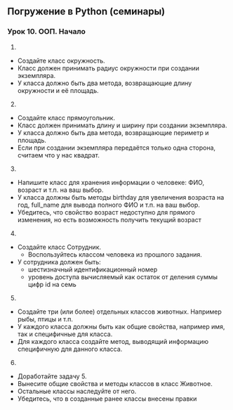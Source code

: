 ## Погружение в Python (семинары)
### Урок 10. ООП. Начало


1.
* Создайте класс окружность.
* Класс должен принимать радиус окружности при создании экземпляра.
* У класса должно быть два метода, возвращающие длину окружности и её площадь.


2.
* Создайте класс прямоугольник.
* Класс должен принимать длину и ширину при создании экземпляра.
* У класса должно быть два метода, возвращающие периметр и площадь.
* Если при создании экземпляра передаётся только одна сторона, считаем что у нас квадрат.


3.
* Напишите класс для хранения информации о человеке: ФИО, возраст и т.п. на ваш выбор.
* У класса должны быть методы birthday для увеличения возраста на год, full_name для вывода полного ФИО и т.п. на ваш выбор.
* Убедитесь, что свойство возраст недоступно для прямого изменения, но есть возможность получить текущий возраст


4.
* Создайте класс Сотрудник.
    * Воспользуйтесь классом человека из прошлого задания.
* У сотрудника должен быть:
    * шестизначный идентификационный номер
    * уровень доступа вычисляемый как остаток от деления суммы цифр id на семь


5.
* Создайте три (или более) отдельных классов животных. Например рыбы, птицы и т.п.
* У каждого класса должны быть как общие свойства, например имя, так и специфичные для класса.
* Для каждого класса создайте метод, выводящий информацию специфичную для данного класса.


6.
* Доработайте задачу 5.
* Вынесите общие свойства и методы классов в класс Животное.
* Остальные классы наследуйте от него.
* Убедитесь, что в созданные ранее классы внесены правки
